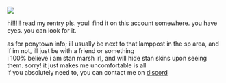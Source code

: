 ![](https://komarev.com/ghpvc/?username=stylecanon&color=c52c21&style=for-the-badge&label=viewer+count+♡&abbreviated=true)

hi!!!!! read my rentry pls. youll find it on this account somewhere. you have eyes. you can look for it.  

as for ponytown info;
ill usually be next to that lamppost in the sp area, and if im not, ill just be with a friend or something  
i 100% believe i am stan marsh irl, and will hide stan skins upon seeing them. sorry! it just makes me uncomfortable is all  
if you absolutely need to, you can contact me on [discord](https://discordid.netlify.app/?id=1373352441965314199)  
